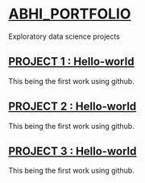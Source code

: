 # [ABHI_PORTFOLIO](https://abhijithtr.github.io/Abhi_portfolio/)
Exploratory data science projects


## [PROJECT 1 : Hello-world](https://github.com/abhijithtr/hello-world)
This being the first work using github.

[](https://github.com/abhijithtr/Abhi_portfolio/blob/master/images/helloworld.jpg)

## [PROJECT 2 : Hello-world](https://github.com/abhijithtr/hello-world)
This being the first work using github.

[](https://github.com/abhijithtr/Abhi_portfolio/blob/master/images/helloworld.jpg)

## [PROJECT 3 : Hello-world](https://github.com/abhijithtr/hello-world)
This being the first work using github.

[](https://github.com/abhijithtr/Abhi_portfolio/blob/master/images/helloworld.jpg)

